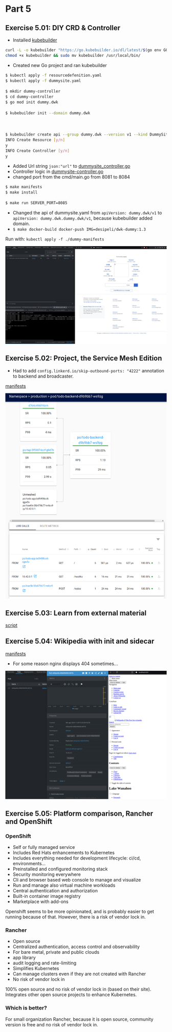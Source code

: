 # Part 5

## Exercise 5.01: DIY CRD & Controller

- Installed [kubebuilder](https://book.kubebuilder.io/)

```bash
curl -L -o kubebuilder "https://go.kubebuilder.io/dl/latest/$(go env GOOS)/$(go env GOARCH)"
chmod +x kubebuilder && sudo mv kubebuilder /usr/local/bin/
```

- Created new Go project and ran kubebuilder

```bash
$ kubectl apply -f resourcedefenition.yaml
$ kubectl apply -f dummysite.yaml

$ mkdir dummy-controller
$ cd dummy-controller
$ go mod init dummy.dwk

$ kubebuilder init --domain dummy.dwk



$ kubebuilder create api --group dummy.dwk --version v1 --kind DummySite
INFO Create Resource [y/n]                        
y
INFO Create Controller [y/n]                      
y
```

- Added Url string `json:"url"` to [dummysite_controller.go](e_5.01/dummy-controller/api/v1/dummysite_types.go)
- Controller logic in [dummysite-controller.go](e_5.01/dummy-controller/internal/controller/dummysite_controller.go)
- changed port from the cmd/main.go from 8081 to 8084

```bash
$ make manifests
$ make install

$ make run SERVER_PORT=8085
```

- Changed the api of dummysite.yaml from `apiVersion: dummy.dwk/v1` to `apiVersion: dummy.dwk.dummy.dwk/v1`, because kubebuilder added domain.
- `$ make docker-build docker-push IMG=desipeli/dwk-dummy:1.3`

Run with: `kubectl apply -f ./dummy-manifests`

![image](e_5.01/wikipedia.png)

## Exercise 5.02: Project, the Service Mesh Edition

- Had to add `config.linkerd.io/skip-outbound-ports: "4222"` annotation to backend and broadcaster.

[manifests](e_5.02/manifests/production/)

![linkerd image](e_5.02/linkerd.png)

## Exercise 5.03: Learn from external material

[script](e_5.03/script)

## Exercise 5.04: Wikipedia with init and sidecar

[manifests](e_5.04/)

- For some reason nginx displays 404 sometimes...

![image](e_5.04/5_04.png)


## Exercise 5.05: Platform comparison, Rancher and OpenShift

### OpenShift

- Self or fully managed service
- Includes Red Hats enhancements to Kubernetes
- Includes everything needed for development lifecycle: ci/cd, environments...
- Preinstalled and configured monitoring stack
- Security monitoring everywhere
- Cli and browser based web console to manage and visualize
- Run and manage also virtual machine workloads
- Central authentication and authorization
- Built-in container image registry
- Marketplace with add-ons 

Openshift seems to be more opinionated, and is probably easier to get running because of that. However, there is a risk of vendor lock in.

### Rancher

- Open source
- Centralized authentication, access control and observability
- For bare metal, private and public clouds
- app library
- audit logging and rate-limiting
- Simplifies Kubernetes
- Can manage clusters even if they are not created with Rancher
- No risk of vendor lock in

100% open source and no risk of vendor lock in (based on their site). Integrates other open source projects to enhance Kubernetes.

### Which is better?

For small organization Rancher, because it is open source, community version is free and no risk of vendor lock in.